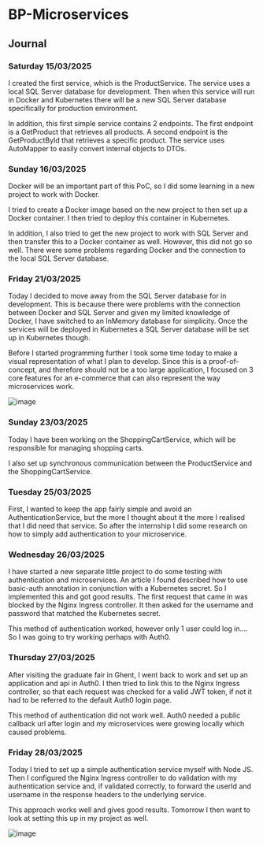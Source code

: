 # BP-Microservices

## Journal

### Saturday 15/03/2025

I created the first service, which is the ProductService. The service uses a local SQL Server database for development. Then when this service will run in Docker and Kubernetes there will be a new SQL Server database specifically for production environment.

In addition, this first simple service contains 2 endpoints. The first endpoint is a GetProduct that retrieves all products. A second endpoint is the GetProductById that retrieves a specific product. The service uses AutoMapper to easily convert internal objects to DTOs.

### Sunday 16/03/2025

Docker will be an important part of this PoC, so I did some learning in a new project to work with Docker.

I tried to create a Docker image based on the new project to then set up a Docker container. I then tried to deploy this container in Kubernetes.

In addition, I also tried to get the new project to work with SQL Server and then transfer this to a Docker container as well. However, this did not go so well. There were some problems regarding Docker and the connection to the local SQL Server database.

### Friday 21/03/2025

Today I decided to move away from the SQL Server database for in development. This is because there were problems with the connection between Docker and SQL Server and given my limited knowledge of Docker, I have switched to an InMemory database for simplicity. Once the services will be deployed in Kubernetes a SQL Server database will be set up in Kubernetes though.

Before I started programming further I took some time today to make a visual representation of what I plan to develop. Since this is a proof-of-concept, and therefore should not be a too large application, I focused on 3 core features for an e-commerce that can also represent the way microservices work.

![image](https://github.com/user-attachments/assets/7e2afaf2-07a5-447d-9888-3b77f2f6f855)

### Sunday 23/03/2025

Today I have been working on the ShoppingCartService, which will be responsible for managing shopping carts. 

I also set up synchronous communication between the ProductService and the ShoppingCartService.

### Tuesday 25/03/2025

First, I wanted to keep the app fairly simple and avoid an AuthenticationService, but the more I thought about it the more I realised that I did need that service. So after the internship I did some research on how to simply add authentication to your microservice.

### Wednesday 26/03/2025

I have started a new separate little project to do some testing with authentication and microservices. An article I found described how to use basic-auth annotation in conjunction with a Kubernetes secret. So I implemented this and got good results. The first request that came in was blocked by the Nginx Ingress controller. It then asked for the username and password that matched the Kubernetes secret.

This method of authentication worked, however only 1 user could log in.... So I was going to try working perhaps with Auth0.

### Thursday 27/03/2025

After visiting the graduate fair in Ghent, I went back to work and set up an application and api in Auth0. I then tried to link this to the Nginx Ingress controller, so that each request was checked for a valid JWT token, if not it had to be referred to the default Auth0 login page.

This method of authentication did not work well. Auth0 needed a public callback url after login and my microservices were growing locally which caused problems.

### Friday 28/03/2025

Today I tried to set up a simple authentication service myself with Node JS. Then I configured the Nginx Ingress controller to do validation with my authentication service and, if validated correctly, to forward the userId and username in the response headers to the underlying service.

This approach works well and gives good results. Tomorrow I then want to look at setting this up in my project as well.

![image](https://github.com/user-attachments/assets/cc7d44e3-5c40-470d-a071-4a58c9838c24)
